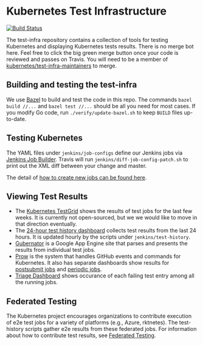 # Kubernetes Test Infrastructure

[![Build Status](https://travis-ci.org/kubernetes/test-infra.svg?branch=master)](https://travis-ci.org/kubernetes/test-infra)

The test-infra repository contains a collection of tools for testing Kubernetes
and displaying Kubernetes tests results. There is no merge bot here. Feel free
to click the big green merge button once your code is reviewed and passes on
Travis. You will need to be a member of
[kubernetes/test-infra-maintainers](https://github.com/orgs/kubernetes/teams/test-infra-maintainers)
to merge.

## Building and testing the test-infra

We use [Bazel](https://www.bazel.io/) to build and test the code in this repo.
The commands `bazel build //...` and `bazel test //...` should be all you need
for most cases. If you modify Go code, run `./verify/update-bazel.sh` to keep
`BUILD` files up-to-date.

## Testing Kubernetes

The YAML files under `jenkins/job-configs` define our Jenkins jobs via [Jenkins
Job Builder](http://docs.openstack.org/infra/jenkins-job-builder/). Travis will
run `jenkins/diff-job-config-patch.sh` to print out the XML diff between your
change and master.

The detail of [how to create new jobs can be found here](jenkins/README.md).

## Viewing Test Results

* The [Kubernetes TestGrid](https://k8s-testgrid.appspot.com/) shows the results
of test jobs for the last few weeks. It is currently not open-sourced, but we
we would like to move in that direction eventually.
* The [24-hour test history
dashboard](http://storage.googleapis.com/kubernetes-test-history/static/index.html)
collects test results from the last 24 hours. It is updated hourly by the
scripts under `jenkins/test-history`.
* [Gubernator](https://k8s-gubernator.appspot.com/) is a Google App Engine site
that parses and presents the results from individual test jobs.
* [Prow](https://prow.k8s.io) is the system that handles GitHub events and commands for Kubernetes.
It also has separate dashboards show results for [postsubmit jobs](https://prow.k8s.io/?type=postsubmit) 
and [periodic jobs](https://prow.k8s.io/?type=periodic).
* [Triage Dashboard](https://go.k8s.io/triage) shows occurance of each failing
test entry among all the running jobs.

## Federated Testing

The Kubernetes project encourages organizations to contribute execution of e2e
test jobs for a variety of platforms (e.g., Azure, rktnetes).  The test-history
scripts gather e2e results from these federated jobs.  For information about
how to contribute test results, see [Federated Testing](docs/federated_testing.md).
